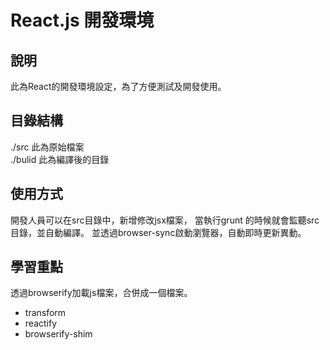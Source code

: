# React.js 開發環境

## 說明
此為React的開發環境設定，為了方便測試及開發使用。

## 目錄結構
./src 此為原始檔案  
./bulid 此為編譯後的目錄  

## 使用方式
開發人員可以在src目錄中，新增修改jsx檔案，
當執行grunt 的時候就會監聽src目錄，並自動編譯。
並透過browser-sync啟動瀏覽器，自動即時更新異動。

## 學習重點
透過browserify加載js檔案，合併成一個檔案。
* transform
* reactify
* browserify-shim
